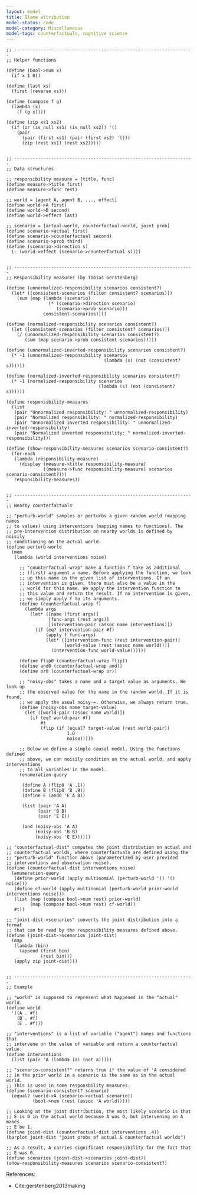 ```yaml
---
layout: model
title: Blame attribution
model-status: code
model-category: Miscellaneous
model-tags: counterfactuals, cognitive science
---
```


    ;; --------------------------------------------------------------------
    ;; Helper functions
    
    (define (bool->num x)
      (if x 1 0))
    
    (define (last xs)
      (first (reverse xs)))
    
    (define (compose f g)
      (lambda (x)
        (f (g x))))
    
    (define (zip xs1 xs2) 
      (if (or (is_null xs1) (is_null xs2)) '() 
        (pair 
          (pair (first xs1) (pair (first xs2) '()))
          (zip (rest xs1) (rest xs2)))))
    
    
    ;; --------------------------------------------------------------------
    ;; Data structures
    
    ;; responsibility measure = [title, func]
    (define measure->title first)
    (define measure->func rest)
    
    ;; world = [agent A, agent B, ..., effect]
    (define world->A first)
    (define world->B second)
    (define world->effect last)
    
    ;; scenario = [actual-world, counterfactual-world, joint prob]
    (define scenario->actual first)
    (define scenario->counterfactual second)
    (define scenario->prob third)
    (define (scenario->direction s)
      (- (world->effect (scenario->counterfactual s))))
    
    
    ;; --------------------------------------------------------------------
    ;; Responsibility measures (by Tobias Gerstenberg)
    
    (define (unnormalized-responsibility scenarios consistent?)
      (let* ([consistent-scenarios (filter consistent? scenarios)])
        (sum (map (lambda (scenario)
                    (* (scenario->direction scenario)
                       (scenario->prob scenario)))
                  consistent-scenarios))))
    
    (define (normalized-responsibility scenarios consistent?)
      (let ([consistent-scenarios (filter consistent? scenarios)])
        (/ (unnormalized-responsibility scenarios consistent?)
           (sum (map scenario->prob consistent-scenarios)))))
    
    (define (unnormalized-inverted-responsibility scenarios consistent?)
      (* -1 (unnormalized-responsibility scenarios
                                         (lambda (s) (not (consistent? s))))))
    
    (define (normalized-inverted-responsibility scenarios consistent?)
      (* -1 (normalized-responsibility scenarios
                                       (lambda (s) (not (consistent? s))))))
    
    (define responsibility-measures
      (list
       (pair "Unnormalized responsibility: " unnormalized-responsibility)
       (pair "Normalized responsibility: " normalized-responsibility)
       (pair "Unnormalized inverted responsibility: " unnormalized-inverted-responsibility)
       (pair "Normalized inverted responsibility: " normalized-inverted-responsibility)))
    
    (define (show-responsibility-measures scenarios scenario-consistent?)
      (for-each
       (lambda (responsibility-measure)
         (display (measure->title responsibility-measure)
                  ((measure->func responsibility-measure) scenarios scenario-consistent?)))
       responsibility-measures))
    
    
    ;; --------------------------------------------------------------------
    ;; Nearby counterfactuals
    
    ;; "perturb-world" samples or perturbs a given random world (mapping names 
    ;; to values) using interventions (mapping names to functions). The 
    ;; pre-intervention distribution on nearby worlds is defined by noisily 
    ;; conditioning on the actual world.
    (define perturb-world 
      (mem 
       (lambda (world interventions noise)
         
         ;; "counterfactual-wrap" make a function f take as additional 
         ;; (first) argument a name. Before applying the function, we look
         ;; up this name in the given list of interventions. If an
         ;; intervention is given, there must also be a value in the
         ;; world for this name. We apply the intervention function to
         ;; this value and return the result. If no intervention is given, 
         ;; we simply apply f to its arguments.
         (define (counterfactual-wrap f)
           (lambda args
             (let* ([name (first args)]
                    [func-args (rest args)]
                    [intervention-pair (assoc name interventions)])
               (if (eq? intervention-pair #f)
                   (apply f func-args)
                   (let* ([intervention-func (rest intervention-pair)]
                          [world-value (rest (assoc name world))])
                     (intervention-func world-value))))))
         
         (define flip0 (counterfactual-wrap flip))
         (define and0 (counterfactual-wrap and))
         (define or0 (counterfactual-wrap or))  
         
         ;; "noisy-obs" takes a name and a target value as arguments. We look up
         ;; the observed value for the name in the random world. If it is found,
         ;; we apply the usual noisy-=. Otherwise, we always return true.
         (define (noisy-obs name target-value)
           (let ([world-pair (assoc name world)])
             (if (eq? world-pair #f)
                 #t
                 (flip (if (equal? target-value (rest world-pair))
                           1.0
                           noise)))))
         
         ;; Below we define a simple causal model. Using the functions defined
         ;; above, we can noisily condition on the actual world, and apply interventions
         ;; to all variables in the model.
         (enumeration-query
          
          (define A (flip0 'A .1))
          (define B (flip0 'B .9))   
          (define E (and0 'E A B))
          
          (list (pair 'A A)
                (pair 'B B)
                (pair 'E E))
          
          (and (noisy-obs 'A A)
               (noisy-obs 'B B)
               (noisy-obs 'E E))))))
    
    ;; "counterfactual-dist" computes the joint distribution on actual and
    ;; counterfactual worlds, where counterfactuals are defined using the
    ;; "perturb-world" function above (parameterized by user-provided
    ;; interventions and observation noise).
    (define (counterfactual-dist interventions noise)  
      (enumeration-query
       (define prior-world (apply multinomial (perturb-world '() '() noise)))
       (define cf-world (apply multinomial (perturb-world prior-world interventions noise)))
       (list (map (compose bool->num rest) prior-world)
             (map (compose bool->num rest) cf-world))
       #t))
    
    ;; "joint-dist->scenarios" converts the joint distribution into a format
    ;; that can be read by the responsibility measures defined above.
    (define (joint-dist->scenarios joint-dist)
      (map
       (lambda (bin)
         (append (first bin)
                 (rest bin)))
       (apply zip joint-dist)))
    
    
    ;; --------------------------------------------------------------------
    ;; Example
    
    ;; "world" is supposed to represent what happened in the "actual" world.
    (define world
      '((A . #f)
        (B . #f)
        (E . #f)))
    
    ;; "interventions" is a list of variable ("agent") names and functions that 
    ;; intervene on the value of variable and return a counterfactual value.
    (define interventions
      (list (pair 'A (lambda (a) (not a)))))
    
    ;; "scenario-consistent?" returns true if the value of 'A considered
    ;; in the prior world in a scenario is the same as in the actual world.
    ;; This is used in some responsbility measures.
    (define (scenario-consistent? scenario)
      (equal? (world->A (scenario->actual scenario))
              (bool->num (rest (assoc 'A world)))))
    
    ;; Looking at the joint distribution, the most likely scenario is that 
    ;; E is 0 in the actual world because A was 0, but intervening on A makes 
    ;; E be 1.
    (define joint-dist (counterfactual-dist interventions .4))
    (barplot joint-dist "joint probs of actual & counterfactual worlds")
    
    ;; As a result, A carries significant responsibility for the fact that
    ;; E was 0.
    (define scenarios (joint-dist->scenarios joint-dist))
    (show-responsibility-measures scenarios scenario-consistent?)

    
References:

- Cite:gerstenberg2013making

